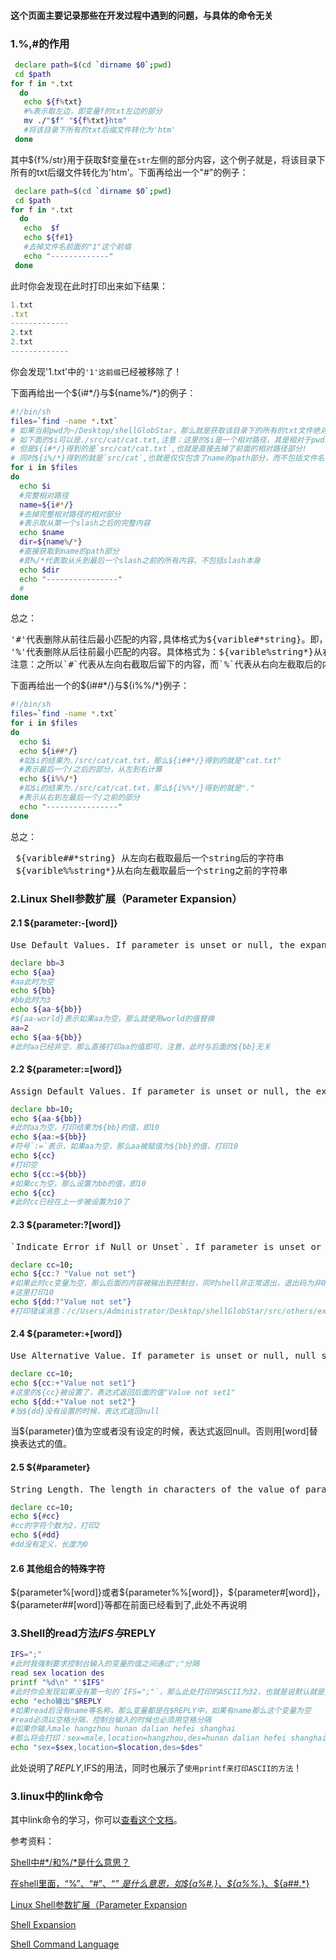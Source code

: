 #### 这个页面主要记录那些在开发过程中遇到的问题，与具体的命令无关

### 1.%,#的作用
```bash
 declare path=$(cd `dirname $0`;pwd)
 cd $path
for f in *.txt
  do 
   echo ${f%txt}
   #%表示取左边，即变量f的txt左边的部分
   mv ./"$f" "${f%txt}htm"
   #将该目录下所有的txt后缀文件转化为'htm'
 done
```
其中${f%/str}用于获取$f变量在`str`左侧的部分内容，这个例子就是，将该目录下所有的txt后缀文件转化为'htm'。下面再给出一个"#"的例子：
```bash
 declare path=$(cd `dirname $0`;pwd)
 cd $path
for f in *.txt
  do 
   echo  $f
   echo ${f#1}
   #去掉文件名前面的"1"这个前缀
   echo "-------------"
 done
```
此时你会发现在此时打印出来如下结果：
```js
1.txt
.txt
-------------
2.txt
2.txt
-------------
```
你会发现'1.txt'中的`'1'这前缀`已经被移除了！

下面再给出一个${i#*/}与${name%/*}的例子：
```bash
#!/bin/sh
files=`find -name *.txt`
# 如果当前pwd为~/Desktop/shellGlobStar，那么就是获取该目录下的所有的txt文件绝对路径。 
# 如下面的$i可以是./src/cat/cat.txt,注意：这里的$i是一个相对路径，其是相对于pwd来说的
# 但是${i#*/}得到的是`src/cat/cat.txt`,也就是直接去掉了前面的相对路径部分!
# 同时${i%/*}得到的就是`src/cat`,也就是仅仅包含了name的path部分，而不包括文件名
for i in $files
do
  echo $i
  #完整相对路径
  name=${i#*/}
  #去掉完整相对路径的相对部分
  #表示取从第一个slash之后的完整内容
  echo $name
  dir=${name%/*}
  #直接获取到name的path部分
  #即%/*代表取从头到最后一个slash之前的所有内容，不包括slash本身
  echo $dir
  echo "----------------"
  # 
done
```
总之：
<pre>
'#'代表删除从前往后最小匹配的内容,具体格式为${varible#*string}。即，从左向右截取第一个string后的字符串，这也是为什么$name得到的是`src/cat/cat.txt`
'%'代表删除从后往前最小匹配的内容。具体格式为：${varible%string*}从右向左截取第一个string后留下的字符串，这也是为什么$dir为`src/cat`。
注意：之所以`#`代表从左向右截取后留下的内容，而`%`代表从右向左截取后的内容，原因在于：键盘上的#在$的左侧，而%在$的右侧！
</pre>

下面再给出一个的${i##*/}与${i%%/*}例子：
```bash
#!/bin/sh
files=`find -name *.txt`
for i in $files
do
  echo $i
  echo ${i##*/}
  #如$i的结果为./src/cat/cat.txt，那么${i##*/}得到的就是"cat.txt"
  #表示最后一个/之后的部分，从左到右计算
  echo ${i%%/*}
  #如$i的结果为./src/cat/cat.txt，那么${i%%*/}得到的就是"."
  #表示从右到左最后一个/之前的部分
  echo "----------------"
done
```
总之：
<pre>
 ${varible##*string} 从左向右截取最后一个string后的字符串
 ${varible%%string*}从右向左截取最后一个string之前的字符串
</pre>

### 2.Linux Shell参数扩展（Parameter Expansion）

#### 2.1 ${parameter:-[word]}
<pre>
Use Default Values. If parameter is unset or null, the expansion of word (or an empty string if word is omitted) shall be substituted; otherwise, the value of parameter shall be substituted.
</pre>
```bash
declare bb=3
echo ${aa}
#aa此时为空
echo ${bb}
#bb此时为3
echo ${aa-${bb}}
#${aa-world}表示如果aa为空，那么就使用world的值替换
aa=2
echo ${aa-${bb}}
#此时aa已经非空，那么直接打印aa的值即可，注意，此时与后面的${bb}无关
```
#### 2.2 ${parameter:=[word]}
<pre>
Assign Default Values. If parameter is unset or null, the expansion of word (or an empty string if word is omitted) shall be assigned to parameter. In all cases, the final value of parameter shall be substituted. Only variables, not positional parameters or special parameters, can be assigned in this way.
</pre>
```bash
declare bb=10;
echo ${aa-${bb}}
#此时aa为空，打印结果为${bb}的值，即10
echo ${aa:=${bb}}
#符号`:=`表示，如果aa为空，那么aa被赋值为${bb}的值，打印10
echo ${cc}
#打印空
echo ${cc:=${bb}}
#如果cc为空，那么设置为bb的值，即10
echo ${cc}
#此时cc已经在上一步被设置为10了
```
#### 2.3 ${parameter:?[word]}
<pre>
`Indicate Error if Null or Unset`. If parameter is unset or null, the expansion of word (or a message indicating it is unset if word is omitted) shall be written to standard error and the shell exits with a non-zero exit status. Otherwise, the value of parameter shall be substituted. An interactive shell need not exit.
</pre>
```bash
declare cc=10;
echo ${cc:? "Value not set"}
#如果此时cc变量为空，那么后面的内容被输出到控制台，同时shell非正常退出，退出码为非0
#这里打印10
echo ${dd:?"Value not set"}
#打印错误消息：/c/Users/Administrator/Desktop/shellGlobStar/src/others/expansion-question.sh: line 4: dd: Value not set

```
#### 2.4 ${parameter:+[word]}
<pre>
Use Alternative Value. If parameter is unset or null, null shall be substituted; otherwise, the expansion of word (or an empty string if word is omitted) shall be substituted.
</pre>
```bash
declare cc=10;
echo ${cc:+"Value not set1"}
#这里的${cc}被设置了，表达式返回后面的值"Value not set1"
echo ${dd:+"Value not set2"}
#当${dd}没有设置的时候，表达式返回null
```
当${parameter}值为空或者没有设定的时候，表达式返回null。否则用[word]替换表达式的值。
#### 2.5 ${#parameter}
<pre>
String Length. The length in characters of the value of parameter shall be substituted. If parameter is '*' or '@', the result of the expansion is unspecified. If parameter is unset and set -u is in effect, the expansion shall fail.
</pre>
```bash
declare cc=10;
echo ${#cc}
#cc的字符个数为2，打印2
echo ${#dd}
#dd没有定义，长度为0
```
#### 2.6 其他组合的特殊字符
${parameter%[word]}或者${parameter%%[word]}，${parameter#[word]}，${parameter##[word]}等都在前面已经看到了,此处不再说明

### 3.Shell的read方法$IFS与$REPLY
```bash
IFS=";"
#此时我强制要求控制台输入的变量的值之间通过";"分隔
read sex location des
printf "%d\n" "'$IFS"
#此时你会发现如果没有第一句的`IFS=";"`，那么此处打印的ASCII为32，也就是说默认就是空格的
echo "echo输出"$REPLY
#如果read后没有name等名称，那么变量都是在$REPLY中，如果有name那么这个变量为空
#read必须以空格分隔，控制台输入的时候也必须用空格分隔
#如果你输入male hangzhou hunan dalian hefei shanghai
#那么将会打印：sex=male,location=hangzhou,des=hunan dalian hefei shanghai
echo "sex=$sex,location=$location,des=$des"
```
此处说明了$REPLY,$IFS的用法，同时也展示了`使用printf来打印ASCII的方法`！

### 3.linux中的link命令
其中link命令的学习，你可以[查看这个文档](./link-hard-soft.md)。



参考资料：

[ Shell中#*/和%/*是什么意思？](http://blog.csdn.net/hongchangfirst/article/details/28436947)

[在shell里面，“%”、“#”、“*” 是什么意思，如${a%#.}、${a%%.*}、${a##.*}](https://zhidao.baidu.com/question/179948099.html)

[Linux Shell参数扩展（Parameter Expansion](http://blog.csdn.net/tanzhangwen/article/details/41248671)

[Shell Expansion](https://ss64.com/bash/syntax-expand.html#parameter)

[Shell Command Language](http://pubs.opengroup.org/onlinepubs/9699919799/utilities/V3_chap02.html#tag_18_13)